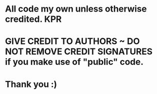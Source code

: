 
# All code my own unless otherwise credited.  KPR
# GIVE CREDIT TO AUTHORS ~ DO NOT REMOVE CREDIT SIGNATURES if you make use of "public" code.
# Thank you :)
